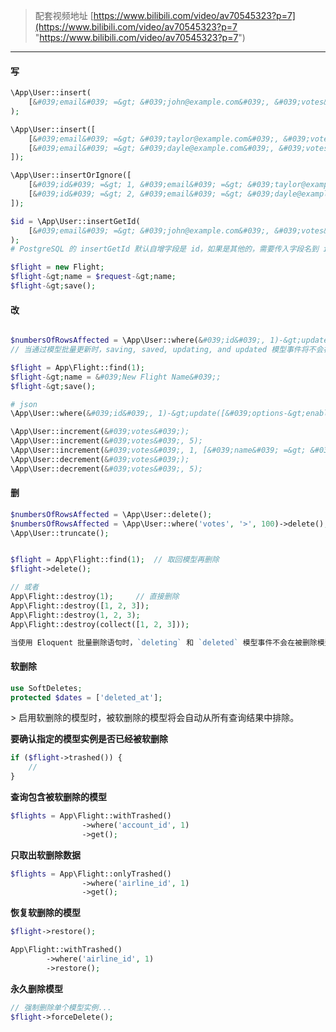 > 配套视频地址 [https://www.bilibili.com/video/av70545323?p=7](https://www.bilibili.com/video/av70545323?p=7 "https://www.bilibili.com/video/av70545323?p=7")

----

#### **写**
```php
\App\User::insert(
    [&#039;email&#039; =&gt; &#039;john@example.com&#039;, &#039;votes&#039; =&gt; 0]
);

\App\User::insert([
    [&#039;email&#039; =&gt; &#039;taylor@example.com&#039;, &#039;votes&#039; =&gt; 0],
    [&#039;email&#039; =&gt; &#039;dayle@example.com&#039;, &#039;votes&#039; =&gt; 0]
]);

\App\User::insertOrIgnore([
    [&#039;id&#039; =&gt; 1, &#039;email&#039; =&gt; &#039;taylor@example.com&#039;],
    [&#039;id&#039; =&gt; 2, &#039;email&#039; =&gt; &#039;dayle@example.com&#039;]
]);

$id = \App\User::insertGetId(
    [&#039;email&#039; =&gt; &#039;john@example.com&#039;, &#039;votes&#039; =&gt; 0]
);
# PostgreSQL 的 insertGetId 默认自增字段是 id，如果是其他的，需要传入字段名到 insertGetId 第二个参数。

$flight = new Flight;
$flight-&gt;name = $request-&gt;name;
$flight-&gt;save();
```

#### **改**

```php

$numbersOfRowsAffected = \App\User::where(&#039;id&#039;, 1)-&gt;update([&#039;votes&#039; =&gt; 1]);
// 当通过模型批量更新时，saving, saved, updating, and updated 模型事件将不会被更新后的模型触发。这是因为批量更新时，模型从来没有被取回。

$flight = App\Flight::find(1);
$flight-&gt;name = &#039;New Flight Name&#039;;
$flight-&gt;save();

# json
\App\User::where(&#039;id&#039;, 1)-&gt;update([&#039;options-&gt;enabled&#039; =&gt; true]);
```

```php
\App\User::increment(&#039;votes&#039;);
\App\User::increment(&#039;votes&#039;, 5);
\App\User::increment(&#039;votes&#039;, 1, [&#039;name&#039; =&gt; &#039;John&#039;]);
\App\User::decrement(&#039;votes&#039;);
\App\User::decrement(&#039;votes&#039;, 5);
```

#### **删**

```php
$numbersOfRowsAffected = \App\User::delete();
$numbersOfRowsAffected = \App\User::where('votes', '>', 100)->delete();
\App\User::truncate();


$flight = App\Flight::find(1);	// 取回模型再删除
$flight->delete();

// 或者
App\Flight::destroy(1);		// 直接删除
App\Flight::destroy([1, 2, 3]);
App\Flight::destroy(1, 2, 3);
App\Flight::destroy(collect([1, 2, 3]));

当使用 Eloquent 批量删除语句时，`deleting` 和 `deleted` 模型事件不会在被删除模型实例上触发。因为删除语句执行时，不会检索模型实例。
```
#### **软删除**

```php
use SoftDeletes;
protected $dates = ['deleted_at'];
```

&gt; 启用软删除的模型时，被软删除的模型将会自动从所有查询结果中排除。

**要确认指定的模型实例是否已经被软删除**

```php
if ($flight->trashed()) {
	//
}
```

**查询包含被软删除的模型**

```php
$flights = App\Flight::withTrashed()
                ->where('account_id', 1)
                ->get();
```

**只取出软删除数据**

```php
$flights = App\Flight::onlyTrashed()
                ->where('airline_id', 1)
                ->get();
```

**恢复软删除的模型**

```php
$flight->restore();

App\Flight::withTrashed()
        ->where('airline_id', 1)
        ->restore();
```

**永久删除模型**

```php
// 强制删除单个模型实例...
$flight->forceDelete();
```
